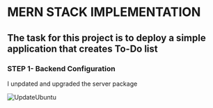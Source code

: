 # MERN STACK IMPLEMENTATION

## The task for this project is to deploy a simple application that creates To-Do list

### STEP 1- Backend Configuration
I unpdated and upgraded the server package

![UpdateUbuntu]()